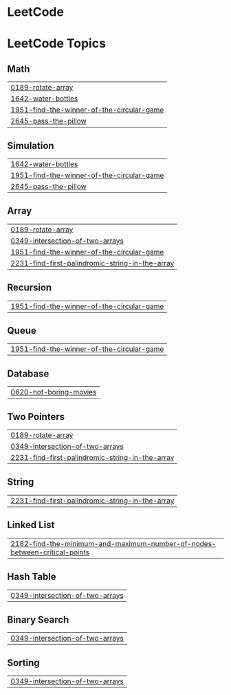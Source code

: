 # LeetCode
<!---LeetCode Topics Start-->
# LeetCode Topics
## Math
|  |
| ------- |
| [0189-rotate-array](https://github.com/jha-apoorva/LeetCode/tree/master/0189-rotate-array) |
| [1642-water-bottles](https://github.com/jha-apoorva/LeetCode/tree/master/1642-water-bottles) |
| [1951-find-the-winner-of-the-circular-game](https://github.com/jha-apoorva/LeetCode/tree/master/1951-find-the-winner-of-the-circular-game) |
| [2645-pass-the-pillow](https://github.com/jha-apoorva/LeetCode/tree/master/2645-pass-the-pillow) |
## Simulation
|  |
| ------- |
| [1642-water-bottles](https://github.com/jha-apoorva/LeetCode/tree/master/1642-water-bottles) |
| [1951-find-the-winner-of-the-circular-game](https://github.com/jha-apoorva/LeetCode/tree/master/1951-find-the-winner-of-the-circular-game) |
| [2645-pass-the-pillow](https://github.com/jha-apoorva/LeetCode/tree/master/2645-pass-the-pillow) |
## Array
|  |
| ------- |
| [0189-rotate-array](https://github.com/jha-apoorva/LeetCode/tree/master/0189-rotate-array) |
| [0349-intersection-of-two-arrays](https://github.com/jha-apoorva/LeetCode/tree/master/0349-intersection-of-two-arrays) |
| [1951-find-the-winner-of-the-circular-game](https://github.com/jha-apoorva/LeetCode/tree/master/1951-find-the-winner-of-the-circular-game) |
| [2231-find-first-palindromic-string-in-the-array](https://github.com/jha-apoorva/LeetCode/tree/master/2231-find-first-palindromic-string-in-the-array) |
## Recursion
|  |
| ------- |
| [1951-find-the-winner-of-the-circular-game](https://github.com/jha-apoorva/LeetCode/tree/master/1951-find-the-winner-of-the-circular-game) |
## Queue
|  |
| ------- |
| [1951-find-the-winner-of-the-circular-game](https://github.com/jha-apoorva/LeetCode/tree/master/1951-find-the-winner-of-the-circular-game) |
## Database
|  |
| ------- |
| [0620-not-boring-movies](https://github.com/jha-apoorva/LeetCode/tree/master/0620-not-boring-movies) |
## Two Pointers
|  |
| ------- |
| [0189-rotate-array](https://github.com/jha-apoorva/LeetCode/tree/master/0189-rotate-array) |
| [0349-intersection-of-two-arrays](https://github.com/jha-apoorva/LeetCode/tree/master/0349-intersection-of-two-arrays) |
| [2231-find-first-palindromic-string-in-the-array](https://github.com/jha-apoorva/LeetCode/tree/master/2231-find-first-palindromic-string-in-the-array) |
## String
|  |
| ------- |
| [2231-find-first-palindromic-string-in-the-array](https://github.com/jha-apoorva/LeetCode/tree/master/2231-find-first-palindromic-string-in-the-array) |
## Linked List
|  |
| ------- |
| [2182-find-the-minimum-and-maximum-number-of-nodes-between-critical-points](https://github.com/jha-apoorva/LeetCode/tree/master/2182-find-the-minimum-and-maximum-number-of-nodes-between-critical-points) |
## Hash Table
|  |
| ------- |
| [0349-intersection-of-two-arrays](https://github.com/jha-apoorva/LeetCode/tree/master/0349-intersection-of-two-arrays) |
## Binary Search
|  |
| ------- |
| [0349-intersection-of-two-arrays](https://github.com/jha-apoorva/LeetCode/tree/master/0349-intersection-of-two-arrays) |
## Sorting
|  |
| ------- |
| [0349-intersection-of-two-arrays](https://github.com/jha-apoorva/LeetCode/tree/master/0349-intersection-of-two-arrays) |
<!---LeetCode Topics End-->